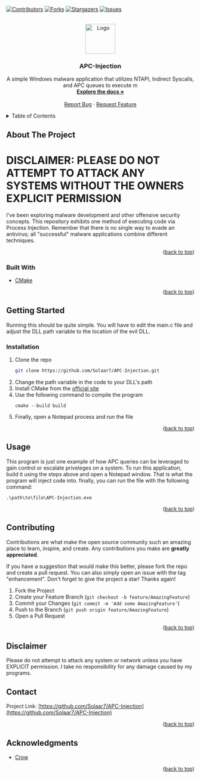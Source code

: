 <!-- Improved compatibility of back to top link: See: https://github.com/othneildrew/Best-README-Template/pull/73 -->
<a name="readme-top"></a>
<!--
*** Thanks for checking out the Best-README-Template. If you have a suggestion
*** that would make this better, please fork the repo and create a pull request
*** or simply open an issue with the tag "enhancement".
*** Don't forget to give the project a star!
*** Thanks again! Now go create something AMAZING! :D
-->



<!-- PROJECT SHIELDS -->
<!--
*** I'm using markdown "reference style" links for readability.
*** Reference links are enclosed in brackets [ ] instead of parentheses ( ).
*** See the bottom of this document for the declaration of the reference variables
*** for contributors-url, forks-url, etc. This is an optional, concise syntax you may use.
*** https://www.markdownguide.org/basic-syntax/#reference-style-links
-->
[![Contributors][contributors-shield]][contributors-url]
[![Forks][forks-shield]][forks-url]
[![Stargazers][stars-shield]][stars-url]
[![Issues][issues-shield]][issues-url]

<!-- PROJECT LOGO -->
<br />
<div align="center">
  <a href="https://github.com/Solaar7/APC-Injection">
    <img src="images/logo.png" alt="Logo" width="80" height="80">
  </a>

<h3 align="center">APC-Injection</h3>

  <p align="center">
    A simple Windows malware application that utilizes NTAPI, Indirect Syscalls, and APC queues to execute m
    <br />
    <a href="https://github.com/Solaar7/APC-Injection"><strong>Explore the docs »</strong></a>
    <br />
    <br />
    <a href="https://github.com/Solaar7/APC-Injection/issues">Report Bug</a>
    ·
    <a href="https://github.com/Solaar7/APC-Injection/issues">Request Feature</a>
  </p>
</div>



<!-- TABLE OF CONTENTS -->
<details>
  <summary>Table of Contents</summary>
  <ol>
    <li>
      <a href="#about-the-project">About The Project</a>
      <ul>
        <li><a href="#built-with">Built With</a></li>
      </ul>
    </li>
    <li>
      <a href="#getting-started">Getting Started</a>
      <ul>
        <li><a href="#prerequisites">Prerequisites</a></li>
        <li><a href="#installation">Installation</a></li>
      </ul>
    </li>
    <li><a href="#usage">Usage</a></li>
    <li><a href="#roadmap">Roadmap</a></li>
    <li><a href="#contributing">Contributing</a></li>
    <li><a href="#license">License</a></li>
    <li><a href="#contact">Contact</a></li>
    <li><a href="#acknowledgments">Acknowledgments</a></li>
  </ol>
</details>



<!-- ABOUT THE PROJECT -->
## About The Project

# DISCLAIMER: PLEASE DO NOT ATTEMPT TO ATTACK ANY SYSTEMS WITHOUT THE OWNERS EXPLICIT PERMISSION

I've been exploring malware development and other offensive security concepts. This repository exhibits one method of executing code via Process Injection. Remember that there is no single way to evade an antivirus; all "successful" malware applications combine different techniques. 
<p align="right">(<a href="#readme-top">back to top</a>)</p>



### Built With

* [CMake][cmake-url]

<p align="right">(<a href="#readme-top">back to top</a>)</p>



<!-- GETTING STARTED -->
## Getting Started

Running this should be quite simple. You will have to edit the main.c file and adjust the DLL path variable to the location of the evil DLL.

### Installation

1. Clone the repo
   ```sh
   git clone https://github.com/Solaar7/APC-Injection.git
   ```
2. Change the path variable in the code to your DLL's path
3. Install CMake from the [official site][cmake-url]
4. Use the following command to compile the program
   ```pwsh
   cmake --build build
   ```
5. Finally, open a Notepad process and run the file

<p align="right">(<a href="#readme-top">back to top</a>)</p>



<!-- USAGE EXAMPLES -->
## Usage

This program is just one example of how APC queries can be leveraged to gain control or escalate priveleges on a system. To run this application, build it using the steps above and open a Notepad window. That is what the program will inject code into. finally, you can run the file with the following command:
```pwsh
.\path\to\file\APC-Injection.exe
```
<p align="right">(<a href="#readme-top">back to top</a>)</p>

<!-- CONTRIBUTING -->
## Contributing

Contributions are what make the open source community such an amazing place to learn, inspire, and create. Any contributions you make are **greatly appreciated**.

If you have a suggestion that would make this better, please fork the repo and create a pull request. You can also simply open an issue with the tag "enhancement".
Don't forget to give the project a star! Thanks again!

1. Fork the Project
2. Create your Feature Branch (`git checkout -b feature/AmazingFeature`)
3. Commit your Changes (`git commit -m 'Add some AmazingFeature'`)
4. Push to the Branch (`git push origin feature/AmazingFeature`)
5. Open a Pull Request

<p align="right">(<a href="#readme-top">back to top</a>)</p>



<!-- LICENSE -->
## Disclaimer

Please do not attempt to attack any system or network unless you have EXPLICIT permission. I take no responsibility
for any damage caused by my programs.

<!-- CONTACT -->
## Contact

Project Link: [https://github.com/Solaar7/APC-Injection](https://github.com/Solaar7/APC-Injection)

<p align="right">(<a href="#readme-top">back to top</a>)</p>



<!-- ACKNOWLEDGMENTS -->
## Acknowledgments

* [Crow](https://www.crow.rip/crows-nest/general/whoami)

<p align="right">(<a href="#readme-top">back to top</a>)</p>



<!-- MARKDOWN LINKS & IMAGES -->
<!-- https://www.markdownguide.org/basic-syntax/#reference-style-links -->
[contributors-shield]: https://img.shields.io/github/contributors/Solaar7/APC-Injection.svg?style=for-the-badge
[contributors-url]: https://github.com/Solaar7/APC-Injection/graphs/contributors
[forks-shield]: https://img.shields.io/github/forks/Solaar7/APC-Injection.svg?style=for-the-badge
[forks-url]: https://github.com/Solaar7/APC-Injection/network/members
[stars-shield]: https://img.shields.io/github/stars/Solaar7/APC-Injection.svg?style=for-the-badge
[stars-url]: https://github.com/Solaar7/APC-Injection/stargazers
[issues-shield]: https://img.shields.io/github/issues/Solaar7/APC-Injection.svg?style=for-the-badge
[issues-url]: https://github.com/Solaar7/APC-Injection/issues
[license-shield]: https://img.shields.io/github/license/Solaar7/APC-Injection.svg?style=for-the-badge
[license-url]: https://github.com/Solaar7/APC-Injection/blob/master/LICENSE.txt
[cmake-url]: https://cmake.org/
